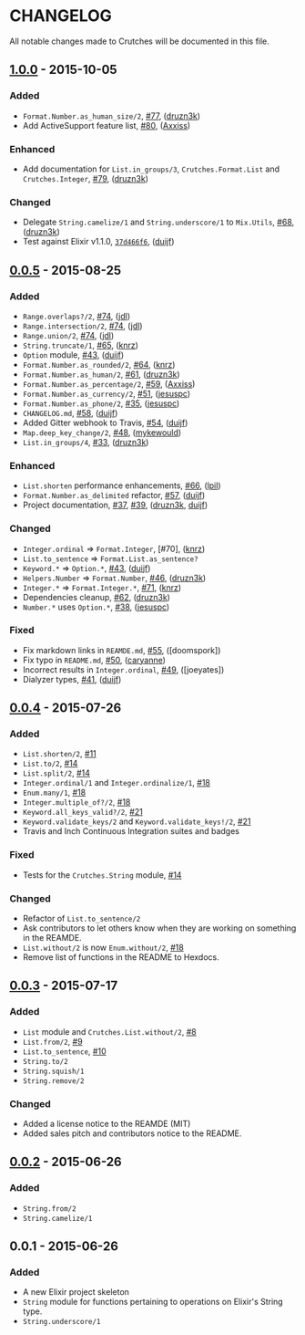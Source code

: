 # CHANGELOG

All notable changes made to Crutches will be documented in this file.

## [1.0.0] - 2015-10-05

### Added

 - `Format.Number.as_human_size/2`, [#77], ([druzn3k])
 - Add ActiveSupport feature list, [#80], ([Axxiss])

### Enhanced

 - Add documentation for `List.in_groups/3`, `Crutches.Format.List` and
   `Crutches.Integer`, [#79], ([druzn3k])

### Changed

 - Delegate `String.camelize/1` and `String.underscore/1` to `Mix.Utils`, [#68],
   ([druzn3k])
 - Test against Elixir v1.1.0, [`37d466f6`][37d466f6], ([duijf])

## [0.0.5] - 2015-08-25

### Added

 - `Range.overlaps?/2`, [#74], ([jdl])
 - `Range.intersection/2`, [#74], ([jdl])
 - `Range.union/2`, [#74], ([jdl])
 - `String.truncate/1`, [#65], ([knrz])
 - `Option` module, [#43], ([duijf])
 - `Format.Number.as_rounded/2`, [#64], ([knrz])
 - `Format.Number.as_human/2`, [#61], ([druzn3k])
 - `Format.Number.as_percentage/2`, [#59], ([Axxiss])
 - `Format.Number.as_currency/2`, [#51], ([jesuspc])
 - `Format.Number.as_phone/2`, [#35], ([jesuspc])
 - `CHANGELOG.md`, [#58], ([duijf])
 - Added Gitter webhook to Travis, [#54], ([duijf])
 - `Map.deep_key_change/2`, [#48], ([mykewould])
 - `List.in_groups/4`, [#33], ([druzn3k])

### Enhanced

 - `List.shorten` performance enhancements, [#66], ([lpil])
 - `Format.Number.as_delimited` refactor, [#57], ([duijf])
 - Project documentation, [#37], [#39], ([druzn3k], [duijf])

### Changed

 - `Integer.ordinal` =\> `Format.Integer`, [#70], ([knrz])
 - `List.to_sentence` =\> `Format.List.as_sentence?`
 - `Keyword.*` =\> `Option.*`, [#43], ([duijf])
 - `Helpers.Number` =\> `Format.Number`, [#46], ([druzn3k])
 - `Integer.*` =\> `Format.Integer.*`, [#71], ([knrz])
 - Dependencies cleanup, [#62], ([druzn3k])
 - `Number.*` uses `Option.*`, [#38], ([jesuspc])

### Fixed

 - Fix markdown links in `REAMDE.md`, [#55], ([doomspork])
 - Fix typo in `README.md`, [#50], ([caryanne])
 - Incorrect results in `Integer.ordinal`, [#49], ([joeyates])
 - Dialyzer types, [#41], ([duijf])

## [0.0.4] - 2015-07-26

### Added
- `List.shorten/2`, [#11]
- `List.to/2`, [#14]
- `List.split/2`, [#14]
- `Integer.ordinal/1` and `Integer.ordinalize/1`, [#18]
- `Enum.many/1`, [#18]
- `Integer.multiple_of?/2`, [#18]
- `Keyword.all_keys_valid?/2`, [#21]
- `Keyword.validate_keys/2` and `Keyword.validate_keys!/2`, [#21]
- Travis and Inch Continuous Integration suites and badges

### Fixed
- Tests for the `Crutches.String` module, [#14]

### Changed
- Refactor of `List.to_sentence/2`
- Ask contributors to let others know when they are working on something in the
  REAMDE.
- `List.without/2` is now `Enum.without/2`, [#18]
- Remove list of functions in the README to Hexdocs.

## [0.0.3] - 2015-07-17

### Added
- `List` module and `Crutches.List.without/2`, [#8]
- `List.from/2`, [#9]
- `List.to_sentence`, [#10]
- `String.to/2`
- `String.squish/1`
- `String.remove/2`

### Changed
- Added a license notice to the REAMDE (MIT)
- Added sales pitch and contributors notice to the README.

## [0.0.2] - 2015-06-26
### Added
- `String.from/2`
- `String.camelize/1`

## 0.0.1 - 2015-06-26
### Added
- A new Elixir project skeleton
- `String` module for functions pertaining to operations on Elixir's String
  type.
- `String.underscore/1`

[lpil]:https://github.com/lpil
[jdl]:https://github.com/jdl
[knrz]:https://github.com/knrz
[duijf]:https://github.com/duijf
[druzn3k]:https://github.com/druzn3k
[jesuspc]:https://github.com/jesuspc
[Axxiss]:https://github.com/Axxiss
[doomsport]:https://github.com/doomspork
[caryanne]:https://github.com/caryanne
[mykewould]:https://github.com/mykewould

[#80]:https://github.com/mykewould/crutches/pull/80
[#79]:https://github.com/mykewould/crutches/pull/79
[#77]:https://github.com/mykewould/crutches/pull/77
[#74]:https://github.com/mykewould/crutches/pull/74
[#73]:https://github.com/mykewould/crutches/issues/73
[#71]:https://github.com/mykewould/crutches/pull/71
[#68]:https://github.com/mykewould/crutches/pull/68
[#66]:https://github.com/mykewould/crutches/pull/66
[#65]:https://github.com/mykewould/crutches/pull/65
[#64]:https://github.com/mykewould/crutches/pull/64
[#62]:https://github.com/mykewould/crutches/pull/62
[#61]:https://github.com/mykewould/crutches/pull/61
[#59]:https://github.com/mykewould/crutches/pull/59
[#58]:https://github.com/mykewould/crutches/pull/58
[#57]:https://github.com/mykewould/crutches/pull/57
[#55]:https://github.com/mykewould/crutches/pull/55
[#54]:https://github.com/mykewould/crutches/pull/54
[#51]:https://github.com/mykewould/crutches/pull/51
[#50]:https://github.com/mykewould/crutches/pull/50
[#49]:https://github.com/mykewould/crutches/pull/49
[#48]:https://github.com/mykewould/crutches/pull/48
[#46]:https://github.com/mykewould/crutches/pull/46
[#45]:https://github.com/mykewould/crutches/issues/45
[#43]:https://github.com/mykewould/crutches/pull/43
[#41]:https://github.com/mykewould/crutches/pull/41
[#39]:https://github.com/mykewould/crutches/pull/39
[#38]:https://github.com/mykewould/crutches/pull/38
[#37]:https://github.com/mykewould/crutches/pull/37
[#35]:https://github.com/mykewould/crutches/pull/35
[#33]:https://github.com/mykewould/crutches/pull/33
[#21]:https://github.com/mykewould/crutches/pull/21
[#18]:https://github.com/mykewould/crutches/pull/18
[#14]:https://github.com/mykewould/crutches/pull/14
[#11]:https://github.com/mykewould/crutches/pull/11
[#10]:https://github.com/mykewould/crutches/pull/10
[#9]:https://github.com/mykewould/crutches/pull/9
[#8]:https://github.com/mykewould/crutches/pull/8

[37d466f6]:https://github.com/mykewould/crutches/commit/37d466f6a27096187ae20d341a31721079645a23

[1.0.0]: https://github.com/mykewould/crutches/compare/v0.0.5...v1.0.0
[0.0.5]: https://github.com/mykewould/crutches/compare/v0.0.4...v0.0.5
[0.0.4]: https://github.com/mykewould/crutches/compare/v0.0.3...v0.0.4
[0.0.3]: https://github.com/mykewould/crutches/compare/v0.0.2...v0.0.3
[0.0.2]: https://github.com/mykewould/crutches/compare/v0.0.1...v0.0.2
